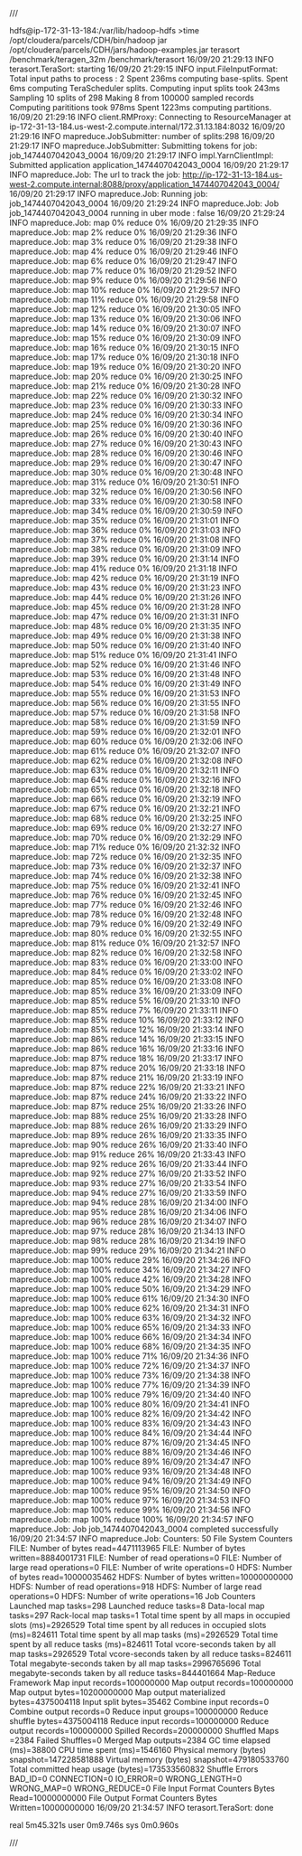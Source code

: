 ///

hdfs@ip-172-31-13-184:/var/lib/hadoop-hdfs >time /opt/cloudera/parcels/CDH/bin/hadoop jar /opt/cloudera/parcels/CDH/jars/hadoop-examples.jar terasort  /benchmark/teragen_32m /benchmark/terasort
16/09/20 21:29:13 INFO terasort.TeraSort: starting
16/09/20 21:29:15 INFO input.FileInputFormat: Total input paths to process : 2
Spent 236ms computing base-splits.
Spent 6ms computing TeraScheduler splits.
Computing input splits took 243ms
Sampling 10 splits of 298
Making 8 from 100000 sampled records
Computing parititions took 978ms
Spent 1223ms computing partitions.
16/09/20 21:29:16 INFO client.RMProxy: Connecting to ResourceManager at ip-172-31-13-184.us-west-2.compute.internal/172.31.13.184:8032
16/09/20 21:29:16 INFO mapreduce.JobSubmitter: number of splits:298
16/09/20 21:29:17 INFO mapreduce.JobSubmitter: Submitting tokens for job: job_1474407042043_0004
16/09/20 21:29:17 INFO impl.YarnClientImpl: Submitted application application_1474407042043_0004
16/09/20 21:29:17 INFO mapreduce.Job: The url to track the job: http://ip-172-31-13-184.us-west-2.compute.internal:8088/proxy/application_1474407042043_0004/
16/09/20 21:29:17 INFO mapreduce.Job: Running job: job_1474407042043_0004
16/09/20 21:29:24 INFO mapreduce.Job: Job job_1474407042043_0004 running in uber mode : false
16/09/20 21:29:24 INFO mapreduce.Job:  map 0% reduce 0%
16/09/20 21:29:35 INFO mapreduce.Job:  map 2% reduce 0%
16/09/20 21:29:36 INFO mapreduce.Job:  map 3% reduce 0%
16/09/20 21:29:38 INFO mapreduce.Job:  map 4% reduce 0%
16/09/20 21:29:46 INFO mapreduce.Job:  map 6% reduce 0%
16/09/20 21:29:47 INFO mapreduce.Job:  map 7% reduce 0%
16/09/20 21:29:52 INFO mapreduce.Job:  map 9% reduce 0%
16/09/20 21:29:56 INFO mapreduce.Job:  map 10% reduce 0%
16/09/20 21:29:57 INFO mapreduce.Job:  map 11% reduce 0%
16/09/20 21:29:58 INFO mapreduce.Job:  map 12% reduce 0%
16/09/20 21:30:05 INFO mapreduce.Job:  map 13% reduce 0%
16/09/20 21:30:06 INFO mapreduce.Job:  map 14% reduce 0%
16/09/20 21:30:07 INFO mapreduce.Job:  map 15% reduce 0%
16/09/20 21:30:09 INFO mapreduce.Job:  map 16% reduce 0%
16/09/20 21:30:15 INFO mapreduce.Job:  map 17% reduce 0%
16/09/20 21:30:18 INFO mapreduce.Job:  map 19% reduce 0%
16/09/20 21:30:20 INFO mapreduce.Job:  map 20% reduce 0%
16/09/20 21:30:25 INFO mapreduce.Job:  map 21% reduce 0%
16/09/20 21:30:28 INFO mapreduce.Job:  map 22% reduce 0%
16/09/20 21:30:32 INFO mapreduce.Job:  map 23% reduce 0%
16/09/20 21:30:33 INFO mapreduce.Job:  map 24% reduce 0%
16/09/20 21:30:34 INFO mapreduce.Job:  map 25% reduce 0%
16/09/20 21:30:36 INFO mapreduce.Job:  map 26% reduce 0%
16/09/20 21:30:40 INFO mapreduce.Job:  map 27% reduce 0%
16/09/20 21:30:43 INFO mapreduce.Job:  map 28% reduce 0%
16/09/20 21:30:46 INFO mapreduce.Job:  map 29% reduce 0%
16/09/20 21:30:47 INFO mapreduce.Job:  map 30% reduce 0%
16/09/20 21:30:48 INFO mapreduce.Job:  map 31% reduce 0%
16/09/20 21:30:51 INFO mapreduce.Job:  map 32% reduce 0%
16/09/20 21:30:56 INFO mapreduce.Job:  map 33% reduce 0%
16/09/20 21:30:58 INFO mapreduce.Job:  map 34% reduce 0%
16/09/20 21:30:59 INFO mapreduce.Job:  map 35% reduce 0%
16/09/20 21:31:01 INFO mapreduce.Job:  map 36% reduce 0%
16/09/20 21:31:03 INFO mapreduce.Job:  map 37% reduce 0%
16/09/20 21:31:08 INFO mapreduce.Job:  map 38% reduce 0%
16/09/20 21:31:09 INFO mapreduce.Job:  map 39% reduce 0%
16/09/20 21:31:14 INFO mapreduce.Job:  map 41% reduce 0%
16/09/20 21:31:18 INFO mapreduce.Job:  map 42% reduce 0%
16/09/20 21:31:19 INFO mapreduce.Job:  map 43% reduce 0%
16/09/20 21:31:23 INFO mapreduce.Job:  map 44% reduce 0%
16/09/20 21:31:26 INFO mapreduce.Job:  map 45% reduce 0%
16/09/20 21:31:28 INFO mapreduce.Job:  map 47% reduce 0%
16/09/20 21:31:31 INFO mapreduce.Job:  map 48% reduce 0%
16/09/20 21:31:35 INFO mapreduce.Job:  map 49% reduce 0%
16/09/20 21:31:38 INFO mapreduce.Job:  map 50% reduce 0%
16/09/20 21:31:40 INFO mapreduce.Job:  map 51% reduce 0%
16/09/20 21:31:41 INFO mapreduce.Job:  map 52% reduce 0%
16/09/20 21:31:46 INFO mapreduce.Job:  map 53% reduce 0%
16/09/20 21:31:48 INFO mapreduce.Job:  map 54% reduce 0%
16/09/20 21:31:49 INFO mapreduce.Job:  map 55% reduce 0%
16/09/20 21:31:53 INFO mapreduce.Job:  map 56% reduce 0%
16/09/20 21:31:55 INFO mapreduce.Job:  map 57% reduce 0%
16/09/20 21:31:58 INFO mapreduce.Job:  map 58% reduce 0%
16/09/20 21:31:59 INFO mapreduce.Job:  map 59% reduce 0%
16/09/20 21:32:01 INFO mapreduce.Job:  map 60% reduce 0%
16/09/20 21:32:06 INFO mapreduce.Job:  map 61% reduce 0%
16/09/20 21:32:07 INFO mapreduce.Job:  map 62% reduce 0%
16/09/20 21:32:08 INFO mapreduce.Job:  map 63% reduce 0%
16/09/20 21:32:11 INFO mapreduce.Job:  map 64% reduce 0%
16/09/20 21:32:16 INFO mapreduce.Job:  map 65% reduce 0%
16/09/20 21:32:18 INFO mapreduce.Job:  map 66% reduce 0%
16/09/20 21:32:19 INFO mapreduce.Job:  map 67% reduce 0%
16/09/20 21:32:21 INFO mapreduce.Job:  map 68% reduce 0%
16/09/20 21:32:25 INFO mapreduce.Job:  map 69% reduce 0%
16/09/20 21:32:27 INFO mapreduce.Job:  map 70% reduce 0%
16/09/20 21:32:29 INFO mapreduce.Job:  map 71% reduce 0%
16/09/20 21:32:32 INFO mapreduce.Job:  map 72% reduce 0%
16/09/20 21:32:35 INFO mapreduce.Job:  map 73% reduce 0%
16/09/20 21:32:37 INFO mapreduce.Job:  map 74% reduce 0%
16/09/20 21:32:38 INFO mapreduce.Job:  map 75% reduce 0%
16/09/20 21:32:41 INFO mapreduce.Job:  map 76% reduce 0%
16/09/20 21:32:45 INFO mapreduce.Job:  map 77% reduce 0%
16/09/20 21:32:46 INFO mapreduce.Job:  map 78% reduce 0%
16/09/20 21:32:48 INFO mapreduce.Job:  map 79% reduce 0%
16/09/20 21:32:49 INFO mapreduce.Job:  map 80% reduce 0%
16/09/20 21:32:55 INFO mapreduce.Job:  map 81% reduce 0%
16/09/20 21:32:57 INFO mapreduce.Job:  map 82% reduce 0%
16/09/20 21:32:58 INFO mapreduce.Job:  map 83% reduce 0%
16/09/20 21:33:00 INFO mapreduce.Job:  map 84% reduce 0%
16/09/20 21:33:02 INFO mapreduce.Job:  map 85% reduce 0%
16/09/20 21:33:08 INFO mapreduce.Job:  map 85% reduce 3%
16/09/20 21:33:09 INFO mapreduce.Job:  map 85% reduce 5%
16/09/20 21:33:10 INFO mapreduce.Job:  map 85% reduce 7%
16/09/20 21:33:11 INFO mapreduce.Job:  map 85% reduce 10%
16/09/20 21:33:12 INFO mapreduce.Job:  map 85% reduce 12%
16/09/20 21:33:14 INFO mapreduce.Job:  map 86% reduce 14%
16/09/20 21:33:15 INFO mapreduce.Job:  map 86% reduce 16%
16/09/20 21:33:16 INFO mapreduce.Job:  map 87% reduce 18%
16/09/20 21:33:17 INFO mapreduce.Job:  map 87% reduce 20%
16/09/20 21:33:18 INFO mapreduce.Job:  map 87% reduce 21%
16/09/20 21:33:19 INFO mapreduce.Job:  map 87% reduce 22%
16/09/20 21:33:21 INFO mapreduce.Job:  map 87% reduce 24%
16/09/20 21:33:22 INFO mapreduce.Job:  map 87% reduce 25%
16/09/20 21:33:26 INFO mapreduce.Job:  map 88% reduce 25%
16/09/20 21:33:28 INFO mapreduce.Job:  map 88% reduce 26%
16/09/20 21:33:29 INFO mapreduce.Job:  map 89% reduce 26%
16/09/20 21:33:35 INFO mapreduce.Job:  map 90% reduce 26%
16/09/20 21:33:40 INFO mapreduce.Job:  map 91% reduce 26%
16/09/20 21:33:43 INFO mapreduce.Job:  map 92% reduce 26%
16/09/20 21:33:44 INFO mapreduce.Job:  map 92% reduce 27%
16/09/20 21:33:52 INFO mapreduce.Job:  map 93% reduce 27%
16/09/20 21:33:54 INFO mapreduce.Job:  map 94% reduce 27%
16/09/20 21:33:59 INFO mapreduce.Job:  map 94% reduce 28%
16/09/20 21:34:00 INFO mapreduce.Job:  map 95% reduce 28%
16/09/20 21:34:06 INFO mapreduce.Job:  map 96% reduce 28%
16/09/20 21:34:07 INFO mapreduce.Job:  map 97% reduce 28%
16/09/20 21:34:13 INFO mapreduce.Job:  map 98% reduce 28%
16/09/20 21:34:19 INFO mapreduce.Job:  map 99% reduce 29%
16/09/20 21:34:21 INFO mapreduce.Job:  map 100% reduce 29%
16/09/20 21:34:26 INFO mapreduce.Job:  map 100% reduce 34%
16/09/20 21:34:27 INFO mapreduce.Job:  map 100% reduce 42%
16/09/20 21:34:28 INFO mapreduce.Job:  map 100% reduce 50%
16/09/20 21:34:29 INFO mapreduce.Job:  map 100% reduce 61%
16/09/20 21:34:30 INFO mapreduce.Job:  map 100% reduce 62%
16/09/20 21:34:31 INFO mapreduce.Job:  map 100% reduce 63%
16/09/20 21:34:32 INFO mapreduce.Job:  map 100% reduce 65%
16/09/20 21:34:33 INFO mapreduce.Job:  map 100% reduce 66%
16/09/20 21:34:34 INFO mapreduce.Job:  map 100% reduce 68%
16/09/20 21:34:35 INFO mapreduce.Job:  map 100% reduce 71%
16/09/20 21:34:36 INFO mapreduce.Job:  map 100% reduce 72%
16/09/20 21:34:37 INFO mapreduce.Job:  map 100% reduce 73%
16/09/20 21:34:38 INFO mapreduce.Job:  map 100% reduce 77%
16/09/20 21:34:39 INFO mapreduce.Job:  map 100% reduce 79%
16/09/20 21:34:40 INFO mapreduce.Job:  map 100% reduce 80%
16/09/20 21:34:41 INFO mapreduce.Job:  map 100% reduce 82%
16/09/20 21:34:42 INFO mapreduce.Job:  map 100% reduce 83%
16/09/20 21:34:43 INFO mapreduce.Job:  map 100% reduce 84%
16/09/20 21:34:44 INFO mapreduce.Job:  map 100% reduce 87%
16/09/20 21:34:45 INFO mapreduce.Job:  map 100% reduce 88%
16/09/20 21:34:46 INFO mapreduce.Job:  map 100% reduce 89%
16/09/20 21:34:47 INFO mapreduce.Job:  map 100% reduce 93%
16/09/20 21:34:48 INFO mapreduce.Job:  map 100% reduce 94%
16/09/20 21:34:49 INFO mapreduce.Job:  map 100% reduce 95%
16/09/20 21:34:50 INFO mapreduce.Job:  map 100% reduce 97%
16/09/20 21:34:53 INFO mapreduce.Job:  map 100% reduce 99%
16/09/20 21:34:56 INFO mapreduce.Job:  map 100% reduce 100%
16/09/20 21:34:57 INFO mapreduce.Job: Job job_1474407042043_0004 completed successfully
16/09/20 21:34:57 INFO mapreduce.Job: Counters: 50
        File System Counters
                FILE: Number of bytes read=4471113965
                FILE: Number of bytes written=8884001731
                FILE: Number of read operations=0
                FILE: Number of large read operations=0
                FILE: Number of write operations=0
                HDFS: Number of bytes read=10000035462
                HDFS: Number of bytes written=10000000000
                HDFS: Number of read operations=918
                HDFS: Number of large read operations=0
                HDFS: Number of write operations=16
        Job Counters
                Launched map tasks=298
                Launched reduce tasks=8
                Data-local map tasks=297
                Rack-local map tasks=1
                Total time spent by all maps in occupied slots (ms)=2926529
                Total time spent by all reduces in occupied slots (ms)=824611
                Total time spent by all map tasks (ms)=2926529
                Total time spent by all reduce tasks (ms)=824611
                Total vcore-seconds taken by all map tasks=2926529
                Total vcore-seconds taken by all reduce tasks=824611
                Total megabyte-seconds taken by all map tasks=2996765696
                Total megabyte-seconds taken by all reduce tasks=844401664
        Map-Reduce Framework
                Map input records=100000000
                Map output records=100000000
                Map output bytes=10200000000
                Map output materialized bytes=4375004118
                Input split bytes=35462
                Combine input records=0
                Combine output records=0
                Reduce input groups=100000000
                Reduce shuffle bytes=4375004118
                Reduce input records=100000000
                Reduce output records=100000000
                Spilled Records=200000000
                Shuffled Maps =2384
                Failed Shuffles=0
                Merged Map outputs=2384
                GC time elapsed (ms)=38800
                CPU time spent (ms)=1546160
                Physical memory (bytes) snapshot=147228581888
                Virtual memory (bytes) snapshot=479180533760
                Total committed heap usage (bytes)=173533560832
        Shuffle Errors
                BAD_ID=0
                CONNECTION=0
                IO_ERROR=0
                WRONG_LENGTH=0
                WRONG_MAP=0
                WRONG_REDUCE=0
        File Input Format Counters
                Bytes Read=10000000000
        File Output Format Counters
                Bytes Written=10000000000
16/09/20 21:34:57 INFO terasort.TeraSort: done

real    5m45.321s
user    0m9.746s
sys     0m0.960s

///